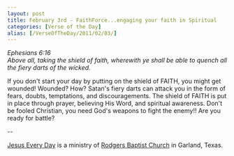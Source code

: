 ```yaml
---
layout: post
title: February 3rd - FaithForce...engaging your faith in Spiritual
categories: [Verse of the Day]
alias: [/VerseOfTheDay/2011/02/03/]
---
```


_Ephesians 6:16  
Above all, taking the shield of faith, wherewith ye shall be able to
quench all the fiery darts of the wicked._

If you don't start your day by putting on the shield of FAITH, you
might get wounded! Wounded? How? Satan's fiery darts can attack you
in the form of fears, doubts, temptations, and discouragements. The
shield of FAITH is put in place through prayer, believing His Word,
and spiritual awareness. Don't be fooled Christian, you need God's
weapons to fight the enemy!! Are you ready for battle?

 --

<a href=http://jesuseveryday.net>Jesus Every Day</a> is a ministry of <a href=http://rodgersbaptist.net>Rodgers Baptist Church</a> in Garland, Texas.

